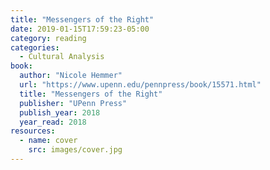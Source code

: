 ```yaml
---
title: "Messengers of the Right"
date: 2019-01-15T17:59:23-05:00
category: reading
categories:
  - Cultural Analysis
book:
  author: "Nicole Hemmer"
  url: "https://www.upenn.edu/pennpress/book/15571.html"
  title: "Messengers of the Right"
  publisher: "UPenn Press"
  publish_year: 2018
  year_read: 2018
resources:
  - name: cover
    src: images/cover.jpg
---
```


